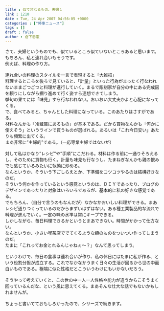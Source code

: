 ```yaml
---
title : 似て非なるもの、夫婦１
link : 1210
date : Tue, 24 Apr 2007 04:56:05 +0000
categories : ["時事ニュース"]
tags : []
draft : false
author : 倉下忠憲
---
```


さて、夫婦というものでも、似ているところ似ていないところあると思います。<BR>もちろん、私と連れ合いもそうです。<BR>例えば、料理の作り方。<BR><BR>連れ合いの料理のスタイルを一言で表現すると「大雑把」<BR>料理するところを後ろで見ていると、「計量」といった行為がまったく行なわれないままごつごつと料理が進行していく。まるで彫刻家が自分の中にある完成図を頼りにしながら掘り進めて行く姿すら連想できてしまう。<BR>挙句の果てには「味見」すら行なわれない。おいおい大丈夫かよと心配になってくる。<BR>で、食べてみると、ちゃんとした料理になっている。このあたりはさすがである。<BR>材料なんかも「冷蔵庫にあるもの」が基本である。だから買物なんかも「何かに使えそう」というラインで買うものが選ばれる。あるいは「これ今日安い」あたりも頻繁に出てくる。<BR>まあ非常に”主婦的”である。（一応専業主婦ではないが）<BR><BR>対して私はかなり”レシピ”や”手順”にこだわる。材料は作る前に一通りそろえるし、そのために買物も行く。計量も味見も行なうし、たまねぎなんかも親の恨みでも感じているみたいに執拗に炒める。<BR>なんというか、そういう下ごしらえとか、下準備をコツコツやるのは結構好きなのだ。<BR>そういう何かを作っているという感覚というのは、ＤＩＹであったり、ブログのデザインであったりと対象はいろいろであるが、基本的に私の好きな感覚である。<BR>でもちろん、（自分で言うのもなんだが）なかなかおいしい料理ができる。まあレシピ通りつくっているのだからまずいはずはない。ある種工業製品的な流れで料理が進んでいく。一定の味の水準は常にキープできる。<BR>しかしながら、毎日料理できるかというとまあできない。時間がかかって仕方ない。<BR>なんというか、小さい喫茶店ででてくるような類のものをついつい作ってしまうのだ。<BR>たまに「これってお金とれるんじゃねぇ～？」なんて思ってしまう。<BR><BR>というわけで、毎日の食事は連れ合いが作り、私の休日にはたまに私が作る、という役割分担が成立する。これでなかなかうまく日々の生活が回るから世の中面白いものである。極端に似た性格だとこういうわけにもいかないだろう。<BR><BR>そうやって考えていくと、この世の中一人一人性格や能力が違うからこそうまく回っているんだな、という風に思えてくる。まあそんな壮大な話でもないかもしれませんが。<BR><BR>ちょっと書いてておもしろかったので、シリーズで続きます。<br><br>
